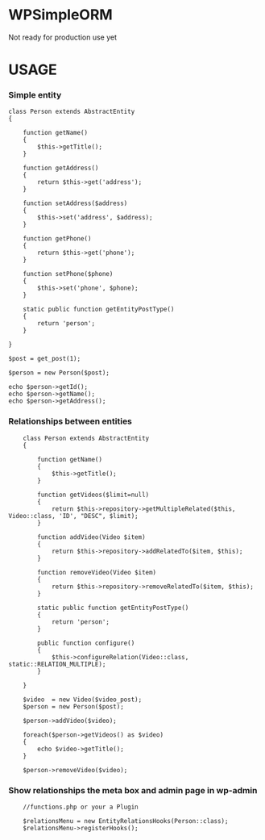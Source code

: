 # WPSimpleORM
Not ready for production use yet


USAGE
=====

### Simple entity

    class Person extends AbstractEntity
    {
    
        function getName()
        {
            $this->getTitle();
        }
    
        function getAddress()
        {
            return $this->get('address');
        }
    
        function setAddress($address)
        {
            $this->set('address', $address);
        }
    
        function getPhone()
        {
            return $this->get('phone');
        }
    
        function setPhone($phone)
        {
            $this->set('phone', $phone);
        }
        
        static public function getEntityPostType()
        {
            return 'person';
        }
    
    }
    
    $post = get_post(1);
    
    $person = new Person($post);
    
    echo $person->getId();
    echo $person->getName();
    echo $person->getAddress();
    
    
### Relationships between entities 

    
        class Person extends AbstractEntity
        {
        
            function getName()
            {
                $this->getTitle();
            }
            
            function getVideos($limit=null)
            {
                return $this->repository->getMultipleRelated($this, Video::class, 'ID', "DESC", $limit);
            }
            
            function addVideo(Video $item)
            {
                return $this->repository->addRelatedTo($item, $this);
            }
            
            function removeVideo(Video $item)
            {
                return $this->repository->removeRelatedTo($item, $this);
            }
            
            static public function getEntityPostType()
            {
                return 'person';
            }
            
            public function configure()
            {
                $this->configureRelation(Video::class, static::RELATION_MULTIPLE);
            }
        
        }
        
        $video  = new Video($video_post);
        $person = new Person($post);
        
        $person->addVideo($video);
        
        foreach($person->getVideos() as $video)
        {
            echo $video->getTitle();
        }
        
        $person->removeVideo($video);
    

### Show relationships the meta box and admin page in wp-admin

        //functions.php or your a Plugin
        
        $relationsMenu = new EntityRelationsHooks(Person::class);
        $relationsMenu->registerHooks();
